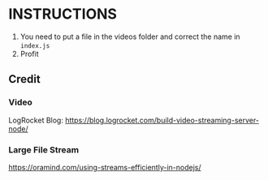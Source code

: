 # INSTRUCTIONS

1. You need to put a file in the videos folder and correct the name in `index.js`
2. Profit

## Credit

### Video

LogRocket Blog: <https://blog.logrocket.com/build-video-streaming-server-node/>

### Large File Stream

<https://oramind.com/using-streams-efficiently-in-nodejs/>
